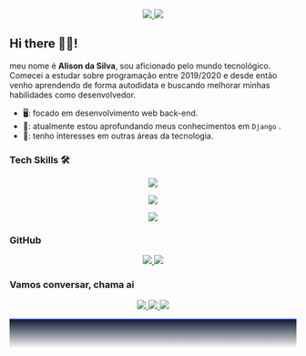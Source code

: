 <div>
    <p align="center">
        <a href="https://github.com/imalisoon">
            <img src="https://skillicons.dev/icons?i=github&theme=dark">
        </a>
        <a href="https://linkedin.com/in/alison-silva-434972201" >
            <img src="https://skillicons.dev/icons?i=linkedin&theme=dark">
        </a>
    </p>
</div>

## Hi there 👋🏾!
meu nome é **Alison da Silva**, sou aficionado pelo mundo tecnológico. Comecei a estudar sobre programação entre 2019/2020 e desde então venho aprendendo de forma autodidata e buscando melhorar minhas habilidades como desenvolvedor.

- 🖥️: focado em desenvolvimento web back-end.
- 🌱: atualmente estou aprofundando meus conhecimentos em ` Django ` .
- 🔎: tenho interesses em outras áreas da tecnologia.

### Tech Skills 🛠️
<p align="center">
    <a>
        <img src="https://skillicons.dev/icons?i=python,django&theme=dark">
    </a>
</p>
<p align="center">
    <a>
        <img src="https://skillicons.dev/icons?i=html,css,javascript&theme=dark">
    </a>
</p>
<p align="center">
    <a>
        <img src="https://skillicons.dev/icons?i=linux,git,neovim,sqlite&theme=dark">
    </a>
</p>

### GitHub
<p align="center">
    <a href="">
        <img src="https://github-readme-stats.vercel.app/api?username=imalisoon&show_icons=true&theme=github_dark">
    </a>
    <a href="">
        <img src="https://github-readme-stats.vercel.app/api/top-langs/?username=imalisoon&layout=compact&theme=github_dark">
    </a>
</p>

### Vamos conversar, chama ai 
<p align="center">
    <a href="https://discord.gg/@imalisoon">
        <img src="https://img.shields.io/badge/@imalisoon-7289DA?style=for-the-badge&logo=discord&logoColor=white">
    </a>
    <a href="https://twitter.com/imalisoon_">
        <img src="https://img.shields.io/badge/@imalisoon__-1DA1F2?style=for-the-badge&logo=twitter&logoColor=white">
    </a>
    <a href="mailto: alisondasilva291103@gmail.com">
        <img src="https://img.shields.io/badge/Gmail-D14836?style=for-the-badge&logo=gmail&logoColor=white">
    </a>
</p>

<div style="height: 50px;background: linear-gradient(#121a31, transparent);border-top:2px solid #1d48fc;margin-top: 10px;"></div>
